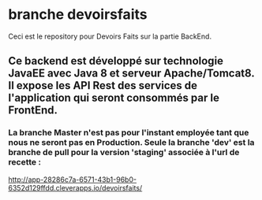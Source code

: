 # branche devoirsfaits
Ceci est le repository pour Devoirs Faits sur la partie BackEnd.

## Ce backend est développé sur technologie JavaEE avec Java 8 et serveur Apache/Tomcat8. Il expose les API Rest des services de l'application qui seront consommés par le FrontEnd.
### La branche Master n'est pas pour l'instant employée tant que nous ne seront pas en Production. Seule la branche 'dev' est la branche de pull pour la version 'staging' associée à l'url de recette :
http://app-28286c7a-6571-43b1-96b0-6352d129ffdd.cleverapps.io/devoirsfaits/


